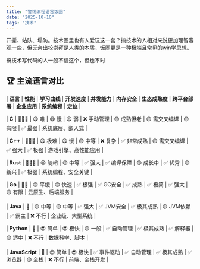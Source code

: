 ```yaml
---
title: "警惕编程语言饭圈"
date: "2025-10-10"
tags: "技术"
---
```


开撕、站队、塌防。技术圈里也有人爱玩这一套？搞技术的人相对来说更加理智客观一些，但无奈出校崇拜是人类的本质，饭圈更是一种极端且常见的win学思想。

搞技术写代码的人一般不信这个，但也不时 

## **🏆 主流语言对比**

| **语言** | **性能** | **学习曲线** | **开发速度** | **并发能力** | **内存安全** | **生态成熟度** | **跨平台部署** | **企业应用** | **系统编程** | **定位** |

| **C** | 🚀🚀🚀 | 😫 难 | 😫 慢 | 😫 弱 | ❌ 手动管理 | 🟡 成熟但老 | 🟡 需交叉编译 | 🟡 有限 | ✅ 最强 | 系统底层、嵌入式 |

| **C++** | 🚀🚀🚀 | 😫 极难 | 😫 慢 | 🟡 中等 | ❌ 复杂 | ✅ 非常成熟 | 🟡 需交叉编译 | ✅ 强大 | ✅ 极强 | 游戏引擎、高性能应用 |

| **Rust** | 🚀🚀🚀 | 😫 陡峭 | 🟡 中等 | ✅ 强大 | ✅ 编译保障 | 🟡 成长中 | ✅ 优秀 | 🟡 新兴 | ✅ 极强 | 系统编程、安全关键 |

| **Go** | 🚀🚀 | 😊 平缓 | 😊 快速 | ✅ 极强 | ✅ GC安全 | ✅ 成熟 | ✅ 极简 | ✅ 强大 | 🟡 有限 | 云原生、后端服务 |

| **Java** | 🚀 | 🟡 中等 | 🟡 中等 | ✅ 强大 | ✅ JVM安全 | ✅ 极其成熟 | 🟡 JVM依赖 | ✅ 霸主 | ❌ 不行 | 企业级、大型系统 |

| **Python** | 🐢 | 😍 简单 | 😍 极快 | 🟡 一般 | ✅ 自动管理 | ✅ 极其成熟 | ✅ 解释器 | 🟡 适中 | ❌ 不行 | 数据科学、脚本 |

| **JavaScript** | 🐢 | 😊 简单 | 😍 极快 | ✅ 事件驱动 | ✅ 自动管理 | ✅ 极其成熟 | ✅ 浏览器 | 🟡 全栈 | ❌ 不行 | 前端、全栈开发 |